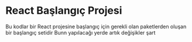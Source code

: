 # React Başlangıç Projesi
Bu kodlar bir React projesine başlangıç için gerekli olan paketlerden oluşan bir başlangıç setidir
Bunn yapılacağı yerde artık değişikler şart
